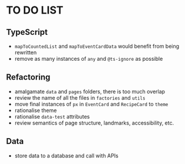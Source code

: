 # TO DO LIST

## TypeScript

- `mapToCountedList` and `mapToEventCardData` would benefit from being rewritten
- remove as many instances of `any` and `@ts-ignore` as possible

## Refactoring

- amalgamate `data` and `pages` folders, there is too much overlap
- review the name of all the files in `factories` and `utils`
- move final instances of `px` in `EventCard` and `RecipeCard` to `theme`
- rationalise theme
- rationalise `data-test` attributes
- review semantics of page structure, landmarks, accessibility, etc.

## Data

- store data to a database and call with APIs
